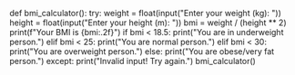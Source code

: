 
def bmi_calculator():
    try:
        weight = float(input("Enter your weight (kg): "))
        height = float(input("Enter your height (m): "))
        bmi = weight / (height ** 2)
        print(f"Your BMI is {bmi:.2f}")
        if bmi < 18.5:
            print("You are in underweight person.")
        elif bmi < 25:
            print("You are normal person.")
        elif bmi < 30:
            print("You are overweight person.")
        else:
            print("You are obese/very fat person.")
    except:
        print("Invalid input! Try again.")
bmi_calculator()
